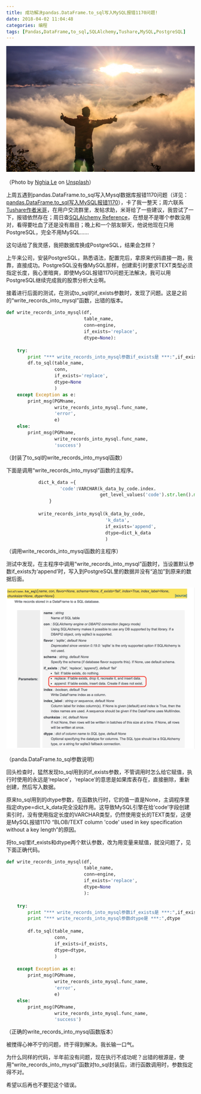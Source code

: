 ```yaml
---
title: 成功解决pandas.DataFrame.to_sql写入MySQL报错1170问题!
date: 2018-04-02 11:04:48
categories: 编程
tags: [Pandas,DataFrame,to_sql,SQLAlchemy,Tushare,MySQL,PostgreSQL]
---
```


![](to-sql-error-fixed/nghia-le-57365-unsplash.jpg)

（Photo by [Nghia Le](https://unsplash.com/photos/V3DokM1NQcs?utm_source=unsplash&utm_medium=referral&utm_content=creditCopyText) on [Unsplash](https://unsplash.com/search/photos/victory?utm_source=unsplash&utm_medium=referral&utm_content=creditCopyText)）

上周五遇到pandas.DataFrame.to_sql写入Mysql数据库报错1170问题（详见：[pandas.DataFrame.to_sql写入MySQL报错1170](/2018/03/30/pandas-dataframe-to-sql-error/)），卡了我一整天；周六联系[Tushare作者米哥](https://github.com/jimmysoa)，在用户交流群里，发帖求助，米哥给了一些建议，我尝试了一下，报错依然存在；周日查[SQLAlchemy Reference](http://docs.sqlalchemy.org/en/latest/)，在想是不是哪个参数没用对，看得要吐血了还是没有眉目；晚上和一个朋友聊天，他说他现在只用PostgreSQL，完全不用MySQL......

这句话给了我灵感，我把数据库换成PostgreSQL，结果会怎样？

上午来公司，安装PostgreSQL，熟悉语法，配置完后，拿原来代码直接一跑，我靠，直接成功。PostgreSQL没有像MySQL那样，创建索引时要求TEXT类型必须指定长度，我心里暗爽，即使MySQL报错1170问题无法解决，我可以用PostgreSQL继续完成我的股票分析大业啊。

<!--more-->

接着进行后面的测试，在测试to_sql的if_exists参数时，发现了问题。这是之前的“write_records_into_mysql”函数，出错的版本。

```python
def write_records_into_mysql(df,
                             table_name,
                             conn=engine,
                             if_exists='replace',
                             dtype=None):
    
    try:
        print "*** write_records_into_mysql参数if_exists是 ***:",if_exists
        df.to_sql(table_name,
                  conn,
                  if_exists='replace',
                  dtype=None
                  )
    except Exception as e:
        print_msg(PGMname, 
                  write_records_into_mysql.func_name,
                  'error',
                  e)    
    else:
        print_msg(PGMname, 
                  write_records_into_mysql.func_name,
                  'success')
```

（封装了to_sql的write_records_into_mysql函数）

下面是调用“write_records_into_mysql”函数的主程序。

```python
            dict_k_data ={
                    'code':VARCHAR(k_data_by_code.index.
                                   get_level_values('code').str.len().max())
                }
            
            write_records_into_mysql(k_data_by_code, 
                                     'k_data',
                                     if_exists='append',
                                     dtype=dict_k_data
                                     )
```

（调用write_records_into_mysql函数的主程序）

测试中发现，在主程序中调用“write_records_into_mysql”函数时，当设置默认参数if_exists为‘append’时，写入到PostgreSQL里的数据并没有“追加”到原来的数据后面。

![to_sql参数](to-sql-error-fixed/Jietu20180402-155827.jpg)

（panda.DataFrame.to_sql参数说明）

回头检查时，猛然发现to_sql用到的if_exists参数，不管调用时怎么给它赋值，执行时使用的永远是‘replace’，‘replace’的意思是如果库表存在，直接删除，重新创建，然后写入数据。

原来to_sql用到的dtype参数，在函数执行时，它的值一直是None，主调程序里指定dtype=dict_k_data完全没起作用。这导致MySQL引擎在给‘code’字段创建索引时，没有使用指定长度的VARCHAR类型，仍然使用变长的TEXT类型，这便是MySQL报错1170 “BLOB/TEXT column 'code' used in key specification without a key length”的原因。

将to_sql里if_exists和dtype两个默认参数，改为用变量来赋值，就没问题了，见下面正确代码。

```python
def write_records_into_mysql(df,
                             table_name,
                             conn=engine,
                             if_exists='replace',
                             dtype=None
                             ):
    
    try:
        print "*** write_records_into_mysql参数if_exists是 ***:",if_exists
        print "*** write_records_into_mysql参数dtype是 ***:",dtype
        
        df.to_sql(table_name,
                  conn,
                  if_exists=if_exists,
                  dtype=dtype,
                  )
        
    except Exception as e:
        print_msg(PGMname, 
                  write_records_into_mysql.func_name,
                  'error',
                  e)    
    else:
        print_msg(PGMname, 
                  write_records_into_mysql.func_name,
                  'success')
```

（正确的write_records_into_mysql函数版本）

被搅得心神不宁的问题，终于得到解决。我长输一口气。

为什么同样的代码，半年前没有问题，现在执行不成功呢？出错的根源是，使用“write_records_into_mysql”函数对to_sql封装后，进行函数调用时，参数指定得不对。

希望以后再也不要犯这个错误。